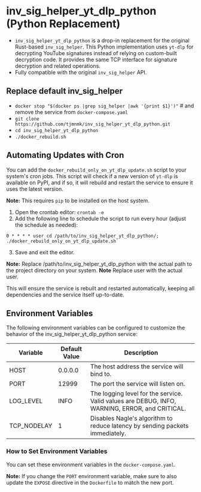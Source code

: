 # inv_sig_helper_yt_dlp_python (Python Replacement)

* `inv_sig_helper_yt_dlp_python` is a drop-in replacement for the original Rust-based `inv_sig_helper`. This Python implementation uses `yt-dlp` for decrypting YouTube signatures instead of relying on custom-built decryption code. It provides the same TCP interface for signature decryption and related operations.
* Fully compatible with the original `inv_sig_helper` API.

## Replace default inv_sig_helper

* `docker stop "$(docker ps |grep sig_helper |awk '{print $1}')"` # and remove the service from `docker-compose.yaml`
* `git clone https://github.com/tjmnmk/inv_sig_helper_yt_dlp_python.git`
* `cd inv_sig_helper_yt_dlp_python`
* `./docker_rebuild.sh`

## Automating Updates with Cron

You can add the `docker_rebuild_only_on_yt_dlp_update.sh` script to your system's cron jobs. This script will check if a new version of `yt-dlp` is available on PyPI, and if so, it will rebuild and restart the service to ensure it uses the latest version.

**Note:** This requires `pip` to be installed on the host system.

1. Open the crontab editor: `crontab -e`
2. Add the following line to schedule the script to run every hour (adjust the schedule as needed):

```text
0 * * * * user cd /path/to/inv_sig_helper_yt_dlp_python/; ./docker_rebuild_only_on_yt_dlp_update.sh`
```

3. Save and exit the editor.

**Note:** Replace /path/to/inv_sig_helper_yt_dlp_python with the actual path to the project directory on your system.
**Note** Replace user with the actual user.

This will ensure the service is rebuilt and restarted automatically, keeping all dependencies and the service itself up-to-date.

## Environment Variables

The following environment variables can be configured to customize the behavior of the inv_sig_helper_yt_dlp_python service:

Variable|Default Value|Description
| -------- | ------- | ------- |
HOST|0.0.0.0|The host address the service will bind to.
PORT|12999|The port the service will listen on.
LOG_LEVEL|INFO|The logging level for the service. Valid values are DEBUG, INFO, WARNING, ERROR, and CRITICAL.
TCP_NODELAY|1|Disables Nagle's algorithm to reduce latency by sending packets immediately.

### How to Set Environment Variables

You can set these environment variables in the `docker-compose.yaml`.

**Note:** If you change the `PORT` environment variable, make sure to also update the `EXPOSE` directive in the `Dockerfile` to match the new port.
